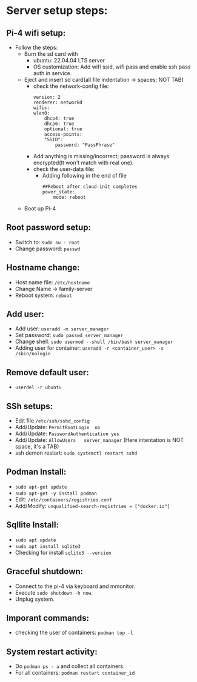 # Server setup steps:

## Pi-4 wifi setup:
* Follow the steps:
   * Burn the sd card with 
      * ubuntu: 22.04.04 LTS server
      * OS customization: Add wifi ssid, wifi pass and enable ssh pass auth in service.
   * Eject and insert sd card(all file indentation -> spaces; NOT TAB)
      *  check the network-config file:
            ```
            version: 2
            renderer: networkd
            wifis:
            wlan0:
                dhcp4: true
                dhcp6: true
                optional: true
                access-points:
                "SSID":
                    password: "PassPhrase"
            ```
        * Add anything is missing/incorrect; password is always encrypted(It won't match with real one).
      * check the user-data file:
        * Adding following in the end of file
            ```
            ##Reboot after cloud-init completes
            power_state:
                mode: reboot
            ```
    * Boot up Pi-4
    
## Root password setup:
* Switch to: `sudo su - root`
* Change password: `passwd`

## Hostname change:
* Host name file: `/etc/hostname`
* Change Name -> family-server
* Reboot system: `reboot`

## Add user:
* Add user: `useradd -m server_manager`
* Set password: `sudo passwd server_manager`
* Change shell: `sudo usermod --shell /bin/bash server_manager`
* Adding user for container: `useradd -r <container_user> -s /sbin/nologin`

## Remove default user:
* `userdel -r ubuntu`

## SSh setups:
* Edit file `/etc/ssh/sshd_config`
* Add/Update: `PermitRootLogin  no`
* Add/Update: `PasswordAuthentication yes`
* Add/Update: `AllowUsers   server_manager` (Here intentation is  NOT space, it's a TAB)
* ssh demon restart: `sudo systemctl restart sshd`

## Podman Install:
* `sudo apt-get update`
* `sudo apt-get -y install podman`
* Edit: `/etc/containers/registries.conf`
* Add/Modify: `unqualified-search-registries = ["docker.io"]`

## Sqllite Install:
* `sudo apt update`
* `sudo apt install sqlite3` 
* Checking for install `sqlite3 --version`

## Graceful shutdown:
* Connect to the pi-4 via keyboard and mmonitor.
* Execute `sudo shutdown -h now`.
* Unplug system.

## Imporant commands:
* checking the user of containers: `podman top -l`

## System restart activity:
* Do `podman ps - a` and collect all containers.
* For all containers: `podman restart container_id`
